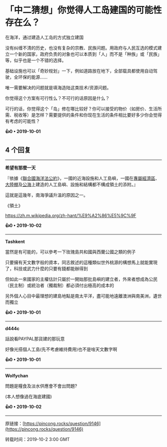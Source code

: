 # 「中二猜想」你觉得人工岛建国的可能性存在么？ 

在海洋，通过建造人工岛的方式独立建国

没有纠缠不清的历史，也没有复杂的宗教、民族问题。用政府与人民互选的模式建立一个新的国家，政府负责的对象也可以本质到「人」而不是「种族」或「民族」等，似乎也是一个不错的选择。

基础设施也可以「奇妙规划」一下，例如道路放在地下，全部载具都使用自动驾驶，全环保的能源……

唯一需要解决的问题就是填海造陆这类技术/资源问题。

你觉得这个方案有可行性么？不可行的话原因是什么？

可行的话，你觉得这个「岛」修在哪比较好？你可以接受的物价（如房价、生活所需、税收等）是怎样？需要提供的条件和你现在生活的条件相比要好多少你会觉得有考虑的可能性？ 

**👍0 • 2019-10-01**

## 4 个回复

---
**希望有那麼一天**

『依據《[聯合國海洋法公約](https://zh.m.wikipedia.org/wiki/%E8%81%AF%E5%90%88%E5%9C%8B%E6%B5%B7%E6%B4%8B%E6%B3%95%E5%85%AC%E7%B4%84)》，一國的近海設施和人工島嶼，一國在[專屬經濟區](https://zh.m.wikipedia.org/wiki/%E5%B0%88%E5%B1%AC%E7%B6%93%E6%BF%9F%E5%8D%80)、[大陸棚](https://zh.m.wikipedia.org/wiki/%E5%A4%A7%E9%99%B8%E6%A3%9A)及[公海](https://zh.m.wikipedia.org/wiki/%E5%85%AC%E6%B5%B7)上建造的人工島嶼、設施和結構都不構成領土的添附。』

這就是這幾年，南海爭議升溫的原因之一。

《領土》

https://zh.m.wikipedia.org/zh-hant/%E9%A2%86%E5%9C%9F 

**👍0 • 2019-10-02**

---
**Tashkent**

當然是有可能的，可以參考一下玫瑰島共和國與西蘭公國之類的例子

只要擁有天文數字般的資本，同志敘述的這種類似世外桃源的構想馬上就能實現了，科技或武力什麼的只要有錢都能辦得到

但如此一來國家的主權估計只屬於一開始那批島嶼的建立者，外來者想成為公民（民主制）或統治者（獨裁制）都必須付出極高的成本的

另外個人心目中最理想的建島地點是南太平洋，盡可能地遠離澳洲與南美洲，遺世而獨立 

**👍0 • 2019-10-01**

---
**d444c**

話說看PAYPAL那貨建的那玩意

好像光搭個人工島(先不考慮維持費用)也不是啥天文數字啊 

**👍0 • 2019-10-01**

---
**Wolfychan**

問題是糧食及淡水供應會不會出問題?

(本人想像過在海底建國) 

**👍0 • 2019-10-02**

---
原链接：[https://pincong.rocks/question/9146](https://pincong.rocks/question/9146)

转载时间：2019-10-2 3:00 GMT